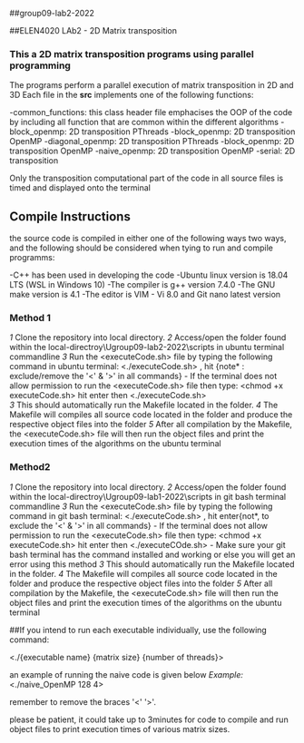 ##group09-lab2-2022

##ELEN4020 LAb2 - 2D Matrix transposition

### This a 2D  matrix transposition programs using parallel programming

The programs perform a parallel execution of matrix transposition in 2D and 3D
Each file in the **src** implements one of the following functions:

-common_functions: this class header file emphacises the OOP of the code by including all function
                   that are common within the different algorithms 
-block_openmp: 2D transposition PThreads
-block_openmp: 2D transposition OpenMP
-diagonal_openmp: 2D transposition PThreads
-block_openmp: 2D transposition OpenMP
-naive_openmp: 2D transposition OpenMP
-serial: 2D transposition 

Only the transposition computational part of the code in all source files is timed and displayed
onto the terminal

## Compile Instructions
the source code is compiled in either one of the following ways two ways, and the following
should be considered when tying to run and compile programms:

-C++ has been used in developing the code
-Ubuntu linux version is 18.04 LTS (WSL in Windows 10)
-The compiler is g++ version 7.4.0
-The GNU make version is 4.1
-The editor is VIM - Vi 8.0 and Git nano latest version

### Method 1
*1* Clone the repository into local directory.
*2* Access/open the <scripts> folder found within the local-directroy\Ugroup09-lab2-2022\scripts in  ubuntu terminal commandline 
*3* Run the <executeCode.sh> file by typing the following command in ubuntu terminal: <./executeCode.sh> , hit {note* : exclude/remove the '<' & '>' in all commands}
    - If the terminal does not allow permission to run the <executeCode.sh> file then type: <chmod +x executeCode.sh> hit enter
      then <./executeCode.sh> 	
*3* This should automatically run the Makefile located in the <executables> folder.
*4* The Makefile will compiles all source code located in the <src> folder and produce the respective object files into the <executables> folder
*5* After all compilation by the Makefile, the <executeCode.sh> file will then run the object files and print the execution times of the algorithms on the ubuntu terminal

### Method2
*1* Clone the repository into local directory.
*2* Access/open the <scripts> folder found within the local-directroy\Ugroup09-lab1-2022\scripts in  git bash terminal commandline
*3* Run the <executeCode.sh> file by typing the following command in git bash terminal: <./executeCode.sh> , hit enter{not*, to exclude the '<' & '>' in all commands}
    - If the terminal does not allow permission to run the <executeCode.sh> file then type: <chmod +x executeCode.sh> hit enter
      then <./executeCOde.sh>
    - Make sure your git bash terminal has the command <make> installed and working or else you will get an error using this method
*3* This should automatically run the Makefile located in the <executables> folder.
*4* The Makefile will compiles all source code located in the <src> folder and produce the respective object files into the <executables> folder
*5* After all compilation by the Makefile, the <executeCode.sh> file will then run the object files and print the execution times of the algorithms on the ubuntu terminal


##If you intend to run each executable individually, use the following command:

<./{executable name} {matrix size} {number of threads}>

an example of running the naive code is given below
_Example:_  <./naive_OpenMP 128 4>

remember to remove the braces  '<' '>'. 

please be patient, it could take up to 3minutes for code to compile and run object files to print execution times of various matrix sizes.

